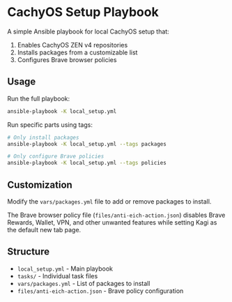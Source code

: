 # CachyOS Setup Playbook

A simple Ansible playbook for local CachyOS setup that:

1. Enables CachyOS ZEN v4 repositories
2. Installs packages from a customizable list
3. Configures Brave browser policies

## Usage

Run the full playbook:
```bash
ansible-playbook -K local_setup.yml
```

Run specific parts using tags:
```bash
# Only install packages
ansible-playbook -K local_setup.yml --tags packages

# Only configure Brave policies
ansible-playbook -K local_setup.yml --tags policies
```

## Customization

Modify the `vars/packages.yml` file to add or remove packages to install.

The Brave browser policy file (`files/anti-eich-action.json`) disables Brave Rewards, Wallet, VPN, and other unwanted features while setting Kagi as the default new tab page.

## Structure

- `local_setup.yml` - Main playbook
- `tasks/` - Individual task files
- `vars/packages.yml` - List of packages to install
- `files/anti-eich-action.json` - Brave policy configuration
